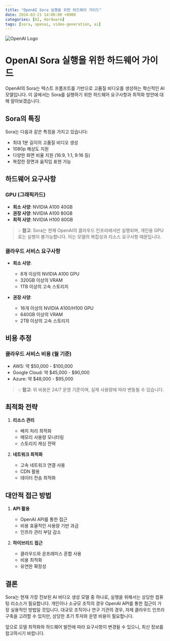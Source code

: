 ```yaml
---
title: "OpenAI Sora 실행을 위한 하드웨어 가이드"
date: 2024-03-21 14:00:00 +0900
categories: [AI, Hardware]
tags: [sora, openai, video-generation, ai]
---
```


![OpenAI Logo](https://upload.wikimedia.org/wikipedia/commons/0/04/ChatGPT_logo.svg)

# OpenAI Sora 실행을 위한 하드웨어 가이드

OpenAI의 Sora는 텍스트 프롬프트를 기반으로 고품질 비디오를 생성하는 혁신적인 AI 모델입니다. 이 글에서는 Sora를 실행하기 위한 하드웨어 요구사항과 최적화 방안에 대해 알아보겠습니다.

## Sora의 특징

Sora는 다음과 같은 특징을 가지고 있습니다:
- 최대 1분 길이의 고품질 비디오 생성
- 1080p 해상도 지원
- 다양한 화면 비율 지원 (16:9, 1:1, 9:16 등)
- 복잡한 장면과 움직임 표현 가능

## 하드웨어 요구사항

### GPU (그래픽카드)
- **최소 사양**: NVIDIA A100 40GB
- **권장 사양**: NVIDIA A100 80GB
- **최적 사양**: NVIDIA H100 80GB

> 💡 **참고**: Sora는 현재 OpenAI의 클라우드 인프라에서만 실행되며, 개인용 GPU로는 실행이 불가능합니다. 이는 모델의 복잡성과 리소스 요구사항 때문입니다.

### 클라우드 서비스 요구사항
- **최소 사양**: 
  - 8개 이상의 NVIDIA A100 GPU
  - 320GB 이상의 VRAM
  - 1TB 이상의 고속 스토리지

- **권장 사양**:
  - 16개 이상의 NVIDIA A100/H100 GPU
  - 640GB 이상의 VRAM
  - 2TB 이상의 고속 스토리지

## 비용 추정

### 클라우드 서비스 비용 (월 기준)
- AWS: 약 $50,000 - $100,000
- Google Cloud: 약 $45,000 - $90,000
- Azure: 약 $48,000 - $95,000

> 💡 **참고**: 위 비용은 24/7 운영 기준이며, 실제 사용량에 따라 변동될 수 있습니다.

## 최적화 전략

1. **리소스 관리**
   - 배치 처리 최적화
   - 메모리 사용량 모니터링
   - 스토리지 캐싱 전략

2. **네트워크 최적화**
   - 고속 네트워크 연결 사용
   - CDN 활용
   - 데이터 전송 최적화

## 대안적 접근 방법

1. **API 활용**
   - OpenAI API를 통한 접근
   - 비용 효율적인 사용량 기반 과금
   - 인프라 관리 부담 감소

2. **하이브리드 접근**
   - 클라우드와 온프레미스 혼합 사용
   - 비용 최적화
   - 유연한 확장성

## 결론

Sora는 현재 가장 진보된 AI 비디오 생성 모델 중 하나로, 실행을 위해서는 상당한 컴퓨팅 리소스가 필요합니다. 개인이나 소규모 조직의 경우 OpenAI API를 통한 접근이 가장 실용적인 방법일 것입니다. 대규모 조직이나 연구 기관의 경우, 자체 클라우드 인프라 구축을 고려할 수 있지만, 상당한 초기 투자와 운영 비용이 필요합니다.

앞으로 모델 최적화와 하드웨어 발전에 따라 요구사항이 변경될 수 있으니, 최신 정보를 참고하시기 바랍니다. 